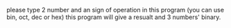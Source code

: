 please type 2 number and an sign of operation in this program (you can use bin, oct, dec or hex)
this program will give a resualt and 3 numbers' binary.
